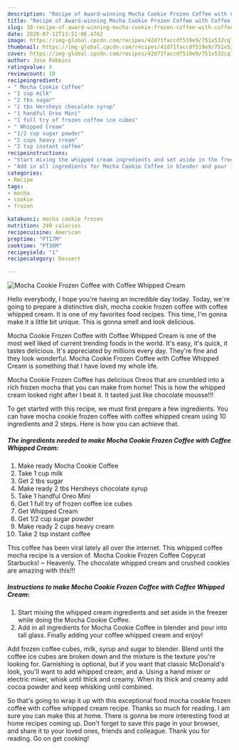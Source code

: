 ```yaml
---
description: "Recipe of Award-winning Mocha Cookie Frozen Coffee with Coffee Whipped Cream"
title: "Recipe of Award-winning Mocha Cookie Frozen Coffee with Coffee Whipped Cream"
slug: 30-recipe-of-award-winning-mocha-cookie-frozen-coffee-with-coffee-whipped-cream
date: 2020-07-12T13:51:06.476Z
image: https://img-global.cpcdn.com/recipes/42d71faccdf519e9/751x532cq70/mocha-cookie-frozen-coffee-with-coffee-whipped-cream-recipe-main-photo.jpg
thumbnail: https://img-global.cpcdn.com/recipes/42d71faccdf519e9/751x532cq70/mocha-cookie-frozen-coffee-with-coffee-whipped-cream-recipe-main-photo.jpg
cover: https://img-global.cpcdn.com/recipes/42d71faccdf519e9/751x532cq70/mocha-cookie-frozen-coffee-with-coffee-whipped-cream-recipe-main-photo.jpg
author: Jose Robbins
ratingvalue: 4
reviewcount: 10
recipeingredient:
- " Mocha Cookie Coffee"
- "1 cup milk"
- "2 tbs sugar"
- "2 tbs Hersheys chocolate syrup"
- "1 handful Oreo Mini"
- "1 full try of frozen coffee ice cubes"
- " Whipped Cream"
- "1/2 cup sugar powder"
- "2 cups heavy cream"
- "2 tsp instant coffee"
recipeinstructions:
- "Start mixing the whipped cream ingredients and set aside in the freezer while doing the Mocha Cookie Coffee."
- "Add in all ingredients for Mocha Cookie Coffee in blender and pour into tall glass. Finally adding your coffee whipped cream and enjoy!"
categories:
- Recipe
tags:
- mocha
- cookie
- frozen

katakunci: mocha cookie frozen 
nutrition: 249 calories
recipecuisine: American
preptime: "PT17M"
cooktime: "PT36M"
recipeyield: "1"
recipecategory: Dessert

---
```



![Mocha Cookie Frozen Coffee with Coffee Whipped Cream](https://img-global.cpcdn.com/recipes/42d71faccdf519e9/751x532cq70/mocha-cookie-frozen-coffee-with-coffee-whipped-cream-recipe-main-photo.jpg)

Hello everybody, I hope you're having an incredible day today. Today, we're going to prepare a distinctive dish, mocha cookie frozen coffee with coffee whipped cream. It is one of my favorites food recipes. This time, I'm gonna make it a little bit unique. This is gonna smell and look delicious.

Mocha Cookie Frozen Coffee with Coffee Whipped Cream is one of the most well liked of current trending foods in the world. It's easy, it's quick, it tastes delicious. It's appreciated by millions every day. They're fine and they look wonderful. Mocha Cookie Frozen Coffee with Coffee Whipped Cream is something that I have loved my whole life.

Mocha Cookie Frozen Coffee has delicious Oreos that are crumbled into a rich frozen mocha that you can make from home! This is how the whipped cream looked right after I beat it. It tasted just like chocolate mousse!!!


To get started with this recipe, we must first prepare a few ingredients. You can have mocha cookie frozen coffee with coffee whipped cream using 10 ingredients and 2 steps. Here is how you can achieve that.

<!--inarticleads1-->

##### The ingredients needed to make Mocha Cookie Frozen Coffee with Coffee Whipped Cream:

1. Make ready  Mocha Cookie Coffee
1. Take 1 cup milk
1. Get 2 tbs sugar
1. Make ready 2 tbs Hersheys chocolate syrup
1. Take 1 handful Oreo Mini
1. Get 1 full try of frozen coffee ice cubes
1. Get  Whipped Cream
1. Get 1/2 cup sugar powder
1. Make ready 2 cups heavy cream
1. Take 2 tsp instant coffee


This coffee has been viral lately all over the internet. This whipped coffee mocha recipe is a version of. Mocha Cookie Frozen Coffee Copycat Starbucks! ~ Heavenly. The chocolate whipped cream and crushed cookies are amazing with this!!! 

<!--inarticleads2-->

##### Instructions to make Mocha Cookie Frozen Coffee with Coffee Whipped Cream:

1. Start mixing the whipped cream ingredients and set aside in the freezer while doing the Mocha Cookie Coffee.
1. Add in all ingredients for Mocha Cookie Coffee in blender and pour into tall glass. Finally adding your coffee whipped cream and enjoy!


Add frozen coffee cubes, milk, syrup and sugar to blender. Blend until the coffee ice cubes are broken down and the mixture is the texture you&#39;re looking for. Garnishing is optional, but if you want that classic McDonald&#39;s look, you&#39;ll want to add whipped cream, and a. Using a hand mixer or electric mixer, whisk until thick and creamy. When its thick and creamy add cocoa powder and keep whisking until combined. 

So that's going to wrap it up with this exceptional food mocha cookie frozen coffee with coffee whipped cream recipe. Thanks so much for reading. I am sure you can make this at home. There is gonna be more interesting food at home recipes coming up. Don't forget to save this page in your browser, and share it to your loved ones, friends and colleague. Thank you for reading. Go on get cooking!
